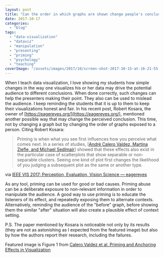 ```yaml
---
layout: post
title: "Can the order in which graphs are shown change people's conclusions?"
date: 2017-10-17
categories: 
  - "blog"
tags: 
  - "data-visualization"
  - "dataviz"
  - "manipulation"
  - "presenting"
  - "priming"
  - "psychology"
  - "teaching"
coverImage: "/assets/images/2017/10/screen-shot-2017-10-15-at-16-21-55.png"
---
```


When I teach data visualization, I love showing my students how simple changes in the way one visualizes his or her data may drive the potential audience to different conclusions. When done correctly, such changes can help the presenters making their point. They also can be used to mislead the audience. I keep reminding the students that it is up to them to keep their visualizations honest and fair.  In his recent post, Robert Kosara, the owner of [https://eagereyes.org/](https://eagereyes.org/), mentioned another possible way that may change the perceived conclusion. This time, not by changing a graph but by changing the order of graphs exposed to a person. Citing Robert Kosara:

> Priming is when what you see first influences how you perceive what comes next. In a series of studies, \[[André Calero Valdez, Martina Ziefle, and Michael Sedlmair](http://homepage.univie.ac.at/michael.sedlmair/papers/calero-valdez2017priming.pdf)\] showed that these effects also exist in the particular case of scatterplots that show separable or non-separable clusters. Seeing one kind of plot first changes the likelihood of you judging a subsequent plot as the same or another type.

via [IEEE VIS 2017: Perception, Evaluation, Vision Science — eagereyes](https://eagereyes.org/blog/2017/ieee-vis-2017-perception-evaluation-vision)

As any tool, priming can be used for good or bad causes. Priming abuse can be a deliberate exposure to non-relevant information in order to manipulate the audience. A good way to use priming is to educate the listeners of its effect, and repeatedly exposing them to alternate contexts. Alternatively, reminding the audience of the "before" graph, before showing them the similar "after" situation will also create a plausible effect of context setting.

P.S. The paper mentioned by Kosara is noticeable not only by its results (they are not as astonishing as I expected from the featured image) but also by how the authors report their research, including the failures.

 

Featured image is Figure 1 from [Calero Valdez et al. Priming and Anchoring Effects in Visualization](http://homepage.univie.ac.at/michael.sedlmair/papers/calero-valdez2017priming.pdf)
